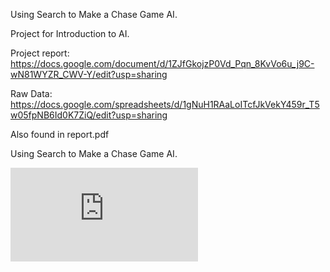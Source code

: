 Using Search to Make a Chase Game AI.

Project for Introduction to AI.

Project report:
https://docs.google.com/document/d/1ZJfGkojzP0Vd_Pqn_8KvVo6u_j9C-wN81WYZR_CWV-Y/edit?usp=sharing

Raw Data:
https://docs.google.com/spreadsheets/d/1gNuH1RAaLoITcfJkVekY459r_T5w05fpNB6Id0K7ZiQ/edit?usp=sharing

Also found in report.pdf

Using Search to Make a Chase Game AI.

![Report](https://github.com/brusci/BestSearchEver/report.pdf)
